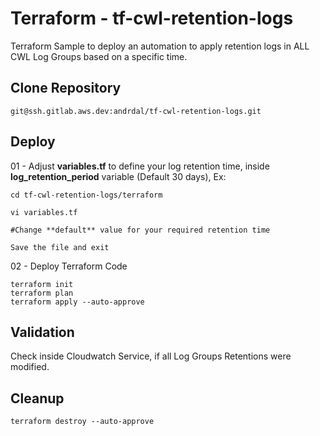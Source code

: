 # Terraform - tf-cwl-retention-logs

Terraform Sample to deploy an automation to apply retention logs in ALL CWL Log Groups based on a specific time.

## Clone Repository

```
git@ssh.gitlab.aws.dev:andrdal/tf-cwl-retention-logs.git
```

## Deploy

01 - Adjust **variables.tf** to define your log retention time, inside **log_retention_period** variable (Default 30 days), Ex:
```
cd tf-cwl-retention-logs/terraform

vi variables.tf

#Change **default** value for your required retention time

Save the file and exit
```

02 - Deploy Terraform Code
```
terraform init
terraform plan
terraform apply --auto-approve
```

## Validation
Check inside Cloudwatch Service, if all Log Groups Retentions were modified.

## Cleanup

```
terraform destroy --auto-approve
```
